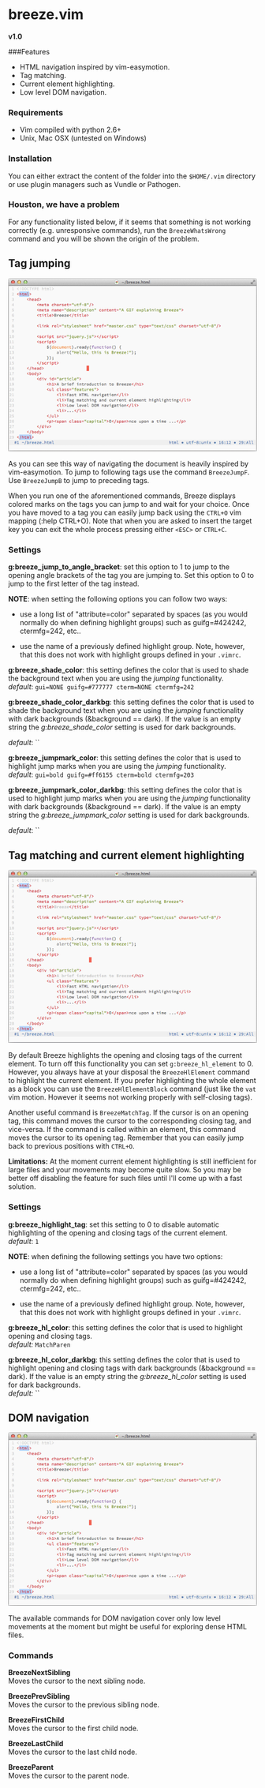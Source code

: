 # breeze.vim

**v1.0**

###Features
* HTML navigation inspired by vim-easymotion.
* Tag matching.
* Current element highlighting.
* Low level DOM navigation.


### Requirements
* Vim compiled with python 2.6+
* Unix, Mac OSX (untested on Windows)


### Installation
You can either extract the content of the folder into the `$HOME/.vim`
directory or use plugin managers such as Vundle or Pathogen.


### Houston, we have a problem
For any functionality listed below, if it seems that something is not working correctly
(e.g. unresponsive commands), run the `BreezeWhatsWrong` command and you will be shown 
the origin of the problem.



## Tag jumping
![Screenshot](extra/jump.gif "Tag jumping inspired by vim-easymotion")   

As you can see this way of navigating the document is heavily inspired by vim-easymotion.
To jump to following tags use the command `BreezeJumpF`. 
Use `BreezeJumpB` to jump to preceding tags.

When you run one of the aforementioned commands, Breeze displays
colored marks on the tags you can jump to and wait for your choice.
Once you have moved to a tag you can easily jump back using the `CTRL+O` 
vim mapping (:help CTRL+O). Note that when you are asked to insert the target
key you can exit the whole process pressing either `<ESC>` or `CTRL+C`.

### Settings

**g:breeze_jump_to_angle_bracket**: set this option to 1 to jump to the
opening angle brackets of the tag you are jumping to. Set this option to 0 to
jump to the first letter of the tag instead.


**NOTE**: when setting the following options you can follow two ways:

  * use a long list of "attribute=color" separated by spaces (as you would
    normally do when defining highlight groups) such as guifg=#424242, ctermfg=242, etc..

  * use the name of a previously defined highlight group. Note, however,
     that this does not work with highlight groups defined in your `.vimrc`.


**g:breeze_shade_color**: this setting defines the color that is used to shade
the background text when you are using the *jumping* functionality.   
*default*: `gui=NONE guifg=#777777 cterm=NONE ctermfg=242`


**g:breeze_shade_color_darkbg**: this setting defines the color that is used to
shade the background text when you are using the *jumping* functionality with
dark backgrounds (&background == dark). 
If the value is an empty string the *g:breeze_shade_color* setting is used for dark backgrounds.  

*default*: ``


**g:breeze_jumpmark_color**: this setting defines the color that is used to
highlight jump marks when you are using the *jumping* functionality.  
*default*: `gui=bold guifg=#ff6155 cterm=bold ctermfg=203`


**g:breeze_jumpmark_color_darkbg**: this setting defines the color that is used
to highlight jump marks when you are using the *jumping* functionality with
dark backgrounds (&background == dark). 
If the value is an empty string the *g:breeze_jumpmark_color* setting is used for dark backgrounds.  

*default*: ``



## Tag matching and current element highlighting
![Screenshot](extra/high.gif "Current element highlighting")   

By default Breeze highlights the opening and closing tags of the current element.
To turn off this functionality you can set `g:breeze_hl_element` to 0. However,
you always have at your disposal the `BreezeHlElement` command to highlight the current element.
If you prefer highlighting the whole element as a block you can use the `BreezeHlElementBlock` command
(just like the `vat` vim motion. However it seems not working properly with self-closing tags).

Another useful command is `BreezeMatchTag`. If the cursor is on an opening tag,
this command moves the cursor to the corresponding closing tag, and vice-versa.
If the command is called within an element, this command moves the cursor to
its opening tag. Remember that you can easily jump back to previous positions
with `CTRL+O`.

**Limitations:** At the moment current element highlighting is still inefficient for large files
and your movements may become quite slow. So you may be better off disabling the feature for such files
until I'll come up with a fast solution.

### Settings

**g:breeze_highlight_tag**: set this setting to 0 to disable automatic highlighting
of the opening and closing tags of the current element.    
*default*: `1`


**NOTE**: when defining the following settings you have two options:

  * use a long list of "attribute=color" separated by spaces (as you would
    normally do when defining highlight groups) such as guifg=#424242, ctermfg=242, etc..

  * use the name of a previously defined highlight group. Note, however,
     that this does not work with highlight groups defined in your `.vimrc`.


**g:breeze_hl_color**: this setting defines the color that is used to
highlight opening and closing tags.  
*default:* `MatchParen`


**g:breeze_hl_color_darkbg**: this setting defines the color that is used to
highlight opening and closing tags with dark backgrounds (&background == dark).
If the value is an empty string the *g:breeze_hl_color* setting is used for dark backgrounds.  
*default:* ``



## DOM navigation
![Screenshot](extra/dom.gif "DOM navigation")   

The available commands for DOM navigation cover only low level movements at the
moment but might be useful for exploring dense HTML files.


### Commands

**BreezeNextSibling**   
Moves the cursor to the next sibling node.

**BreezePrevSibling**     
Moves the cursor to the previous sibling node.

**BreezeFirstChild**   
Moves the cursor to the first child node.

**BreezeLastChild**   
Moves the cursor to the last child node.

**BreezeParent**     
Moves the cursor to the parent node.
